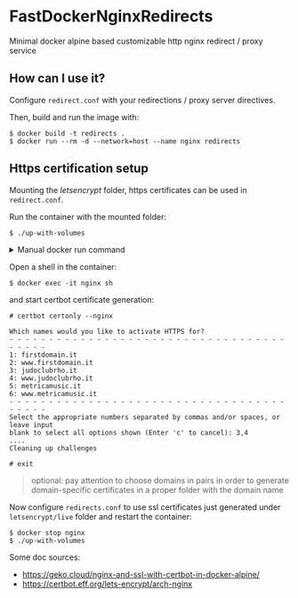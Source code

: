 # FastDockerNginxRedirects

Minimal docker alpine based customizable http nginx redirect / proxy service

## How can I use it?

Configure `redirect.conf` with your redirections / proxy server directives.

Then, build and run the image with:
```
$ docker build -t redirects .
$ docker run --rm -d --network=host --name nginx redirects
```

## Https certification setup

Mounting the _letsencrypt_ folder, https certificates can be used in `redirect.conf`.

Run the container with the mounted folder:
```
$ ./up-with-volumes
```

<details>
<summary> Manual docker run command</summary>

```
$ docker run --rm -d --network=host -v $PWD/letsencrypt:/etc/letsencrypt --name nginx redirects
```
</details>

Open a shell in the container:

```
$ docker exec -it nginx sh
```

and start certbot certificate generation:

```
# certbot certonly --nginx

Which names would you like to activate HTTPS for?
- - - - - - - - - - - - - - - - - - - - - - - - - - - - - - - - - - - - - - - -
1: firstdomain.it
2: www.firstdomain.it
3: judoclubrho.it
4: www.judoclubrho.it
5: metricamusic.it
6: www.metricamusic.it
- - - - - - - - - - - - - - - - - - - - - - - - - - - - - - - - - - - - - - - -
Select the appropriate numbers separated by commas and/or spaces, or leave input
blank to select all options shown (Enter 'c' to cancel): 3,4
....
Cleaning up challenges

# exit
```

> optional: pay attention to choose domains in pairs in order to generate
> domain-specific certificates in a proper folder with the domain name

Now configure `redirects.conf` to use ssl certificates just generated under `letsencrypt/live` folder and restart the container:

```
$ docker stop nginx
$ ./up-with-volumes
```

Some doc sources:
- https://geko.cloud/nginx-and-ssl-with-certbot-in-docker-alpine/
- https://certbot.eff.org/lets-encrypt/arch-nginx
